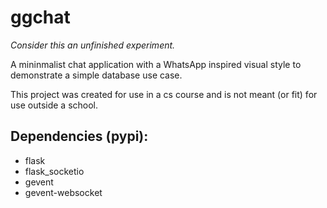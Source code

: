 # ggchat

*Consider this an unfinished experiment.*

A mininmalist chat application
with a WhatsApp inspired visual style
to demonstrate a simple database use case.

This project was created for use in a cs course
and is not meant (or fit) for use outside a school.

## Dependencies (pypi):

- flask
- flask_socketio
- gevent
- gevent-websocket
